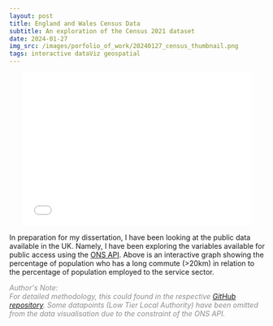 ```yaml
---
layout: post
title: England and Wales Census Data
subtitle: An exploration of the Census 2021 dataset
date: 2024-01-27
img_src: /images/porfolio_of_work/20240127_census_thumbnail.png
tags: interactive dataViz geospatial
---
```





<div style="position: relative; width: 90%; padding-bottom: 60%;margin: 0 auto;">
  <iframe src="/asset/ts058_ts060_v2.html" 
          style="position: absolute; width: 100%; height: 100%;"
          frameBorder="0">
  </iframe>
</div>

In preparation for my dissertation, I have been looking at the public data available in the UK. Namely, I have been exploring the variables available for public access using the [ONS API](https://developer.ons.gov.uk/). Above is an interactive graph showing the percentage of population who has a long commute (>20km) in relation to the percentage of population employed to the service sector.

<span style="color:#8F8F8F">*Author's Note:<br>For detailed methodology, this could found in the respective [GitHub repository](https://github.com/cwtravisyip/ONS_Census2021). Some datapoints (Low Tier Local Authority) have been omitted from the data visualisation due to the constraint of the ONS API.*</span>